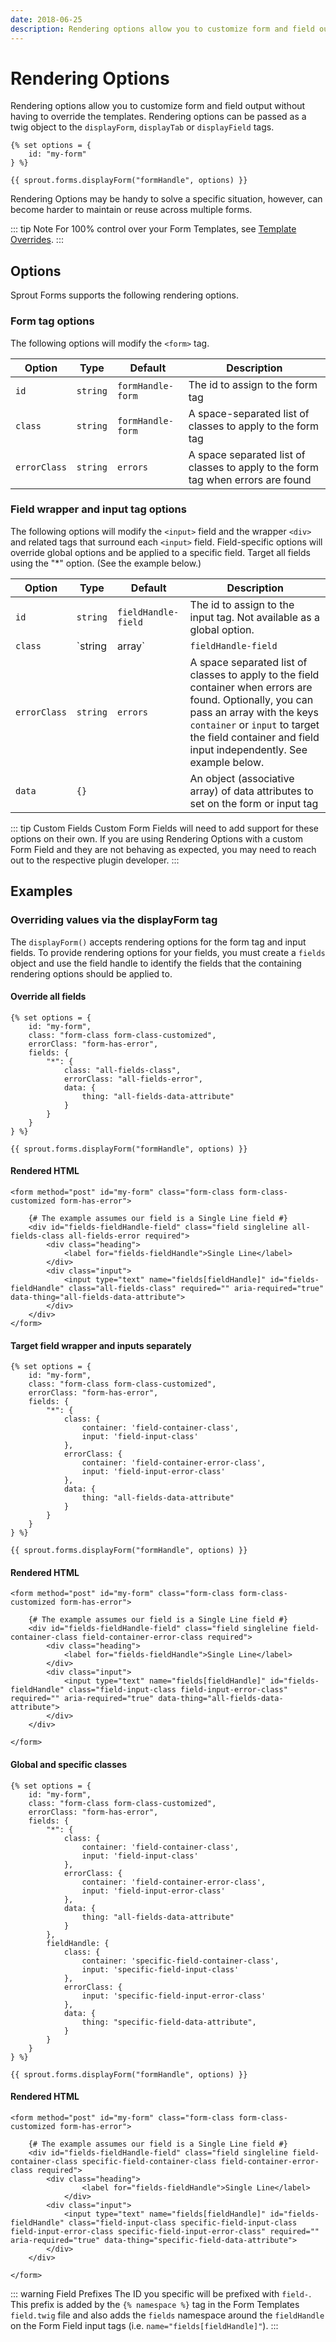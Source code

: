 ```yaml
---
date: 2018-06-25
description: Rendering options allow you to customize form and field output without having to override the templates.
---
```


# Rendering Options

Rendering options allow you to customize form and field output without having to override the templates. Rendering options can be passed as a twig object to the `displayForm`, `displayTab` or `displayField` tags.

``` twig
{% set options = {
    id: "my-form"
} %}

{{ sprout.forms.displayForm("formHandle", options) }}
```

Rendering Options may be handy to solve a specific situation, however, can become harder to maintain or reuse across multiple forms. 

::: tip Note
For 100% control over your Form Templates, see [Template Overrides](./template-overrides.md).
:::

## Options

Sprout Forms supports the following rendering options.

### Form tag options

The following options will modify the `<form>` tag.

| Option  | Type     | Default                     | Description                                                             |
|---------|----------|-------------------|---------------------------------------------------------------|
| `id`    | `string` | `formHandle-form` | The id to assign to the form tag                              |
| `class` | `string` | `formHandle-form` | A space-separated list of classes to apply to the form tag    |
| `errorClass` | `string` | `errors` | A space separated list of classes to apply to the form tag when errors are found |

### Field wrapper and input tag options

The following options will modify the `<input>` field and the wrapper `<div>` and related tags that surround each `<input>` field. Field-specific options will override global options and be applied to a specific field. Target all fields using the "*" option. (See the example below.)

| Option  | Type     | Default                     | Description                                                             |
|---------|----------|-----------------------------|-------------------------------------------------------|
| `id`    | `string` | `fieldHandle-field`  | The id to assign to the input tag. Not available as a global option. |
| `class` | `string|array` | `fieldHandle-field` | A space separated list of classes to apply to the field container and input element. Optionally, you can pass an array with the keys `container` or `input` to target the field container and field input independently. See example below. |
| `errorClass` | `string` | `errors` | A space separated list of classes to apply to the field container when errors are found. Optionally, you can pass an array with the keys `container` or `input` to target the field container and field input independently. See example below. |
| `data` | `{}` | | An object (associative array) of data attributes to set on the form or input tag

::: tip Custom Fields 
Custom Form Fields will need to add support for these options on their own. If you are using Rendering Options with a custom Form Field and they are not behaving as expected, you may need to reach out to the respective plugin developer.
:::

## Examples

### Overriding values via the displayForm tag

The `displayForm()` accepts rendering options for the form tag and input fields. To provide rendering options for your fields, you must create a `fields` object and use the field handle to identify the fields that the containing rendering options should be applied to.

#### Override all fields

```twig
{% set options = {
    id: "my-form",
    class: "form-class form-class-customized",
    errorClass: "form-has-error",
    fields: {
        "*": {
            class: "all-fields-class",
            errorClass: "all-fields-error",
            data: {
                thing: "all-fields-data-attribute"
            }
        }
    }
} %}

{{ sprout.forms.displayForm("formHandle", options) }}
```

#### Rendered HTML

```twig
<form method="post" id="my-form" class="form-class form-class-customized form-has-error">

    {# The example assumes our field is a Single Line field #}
    <div id="fields-fieldHandle-field" class="field singleline all-fields-class all-fields-error required">
        <div class="heading">
            <label for="fields-fieldHandle">Single Line</label>
        </div>
        <div class="input">
            <input type="text" name="fields[fieldHandle]" id="fields-fieldHandle" class="all-fields-class" required="" aria-required="true" data-thing="all-fields-data-attribute">
        </div>
    </div>
</form>

```

#### Target field wrapper and inputs separately

```twig
{% set options = {
    id: "my-form",
    class: "form-class form-class-customized",
    errorClass: "form-has-error",
    fields: {
        "*": {
            class: {
                container: 'field-container-class',
                input: 'field-input-class'
            },
            errorClass: {
                container: 'field-container-error-class',
                input: 'field-input-error-class'
            },
            data: {
                thing: "all-fields-data-attribute"
            }
        }
    }
} %}

{{ sprout.forms.displayForm("formHandle", options) }}
```

#### Rendered HTML

```twig
<form method="post" id="my-form" class="form-class form-class-customized form-has-error">

    {# The example assumes our field is a Single Line field #}
    <div id="fields-fieldHandle-field" class="field singleline field-container-class field-container-error-class required">
        <div class="heading">
            <label for="fields-fieldHandle">Single Line</label>
        </div>
        <div class="input">
            <input type="text" name="fields[fieldHandle]" id="fields-fieldHandle" class="field-input-class field-input-error-class" required="" aria-required="true" data-thing="all-fields-data-attribute">
        </div>   
    </div>

</form>
```

#### Global and specific classes

```twig
{% set options = {
    id: "my-form",
    class: "form-class form-class-customized",
    errorClass: "form-has-error",
    fields: {
        "*": {
            class: {
                container: 'field-container-class',
                input: 'field-input-class'
            },
            errorClass: {
                container: 'field-container-error-class',
                input: 'field-input-error-class'
            },
            data: {
                thing: "all-fields-data-attribute"
            }
        },
        fieldHandle: {
            class: {
                container: 'specific-field-container-class',
                input: 'specific-field-input-class'
            },
            errorClass: {
                input: 'specific-field-input-error-class'
            },
            data: {
                thing: "specific-field-data-attribute",
            }
        }
    }
} %}

{{ sprout.forms.displayForm("formHandle", options) }}
```

#### Rendered HTML

```twig
<form method="post" id="my-form" class="form-class form-class-customized form-has-error">

    {# The example assumes our field is a Single Line field #}
    <div id="fields-fieldHandle-field" class="field singleline field-container-class specific-field-container-class field-container-error-class required">
        <div class="heading">
                <label for="fields-fieldHandle">Single Line</label>
            </div>
        <div class="input">
            <input type="text" name="fields[fieldHandle]" id="fields-fieldHandle" class="field-input-class specific-field-input-class field-input-error-class specific-field-input-error-class" required="" aria-required="true" data-thing="specific-field-data-attribute">
        </div>
    </div>

</form>
```


::: warning Field Prefixes 
The ID you specific will be prefixed with `field-`. This prefix is added by the `{% namespace %}` tag in the Form Templates `field.twig` file and also adds the `fields` namespace around the `fieldHandle` on the Form Field input tags (i.e. `name="fields[fieldHandle]"`).
:::
